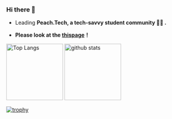 ### Hi there 👋

- Leading **Peach.Tech, a tech-savvy student community 👨‍💻 .**

- **Please look at the [thispage](yuto-portfolio-five.vercel.app)！**


<!--
**yuto99999/yuto99999** is a ✨ _special_ ✨ repository because its `README.md` (this file) appears on your GitHub profile.

Here are some ideas to get you started:

- 🔭 I’m currently working on ...
- 🌱 I’m currently learning ...
- 👯 I’m looking to collaborate on ...
- 🤔 I’m looking for help with ...
- 💬 Ask me about ...
- 📫 How to reach me: ...
- 😄 Pronouns: ...
- ⚡ Fun fact: ...
-->
<p align="left"> 
  <img alt="Top Langs" height="150px" src="https://github-readme-stats.vercel.app/api/top-langs/?username=yuto99999&layout=compact&show_icons=true&theme=onedark" />
  <img alt="github stats" height="150px" src="https://github-readme-stats.vercel.app/api?username=yuto99999&theme=onedark&show_icons=ture" />
</p>

[![trophy](https://github-profile-trophy.vercel.app/?username=yuto99999)](https://github.com/ryo-ma/github-profile-trophy)
